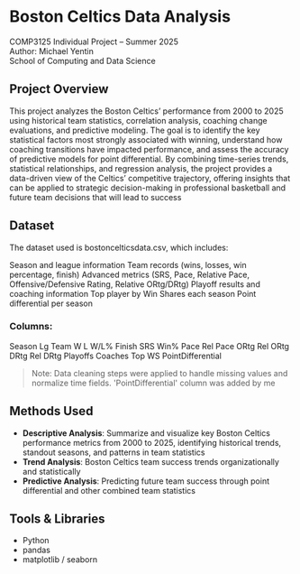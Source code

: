 # Boston Celtics Data Analysis
COMP3125 Individual Project – Summer 2025  
Author: Michael Yentin  
School of Computing and Data Science

## Project Overview
This project analyzes the Boston Celtics’ performance from 2000 to 2025 using historical team statistics, correlation analysis, coaching change evaluations, and predictive modeling. The goal is to identify the key statistical factors most strongly associated with winning, understand how coaching transitions have impacted performance, and assess the accuracy of predictive models for point differential. By combining time-series trends, statistical relationships, and regression analysis, the project provides a data-driven view of the Celtics’ competitive trajectory, offering insights that can be applied to strategic decision-making in professional basketball and future team decisions that will lead to success

## Dataset
The dataset used is bostoncelticsdata.csv, which includes:

Season and league information
Team records (wins, losses, win percentage, finish)
Advanced metrics (SRS, Pace, Relative Pace, Offensive/Defensive Rating, Relative ORtg/DRtg)
Playoff results and coaching information
Top player by Win Shares each season
Point differential per season 

### Columns:
Season
Lg
Team
W
L
W/L%
Finish
SRS
Win%
Pace
Rel Pace
ORtg
Rel ORtg
DRtg
Rel DRtg
Playoffs
Coaches
Top WS
PointDifferential

> Note: Data cleaning steps were applied to handle missing values and normalize time fields. 'PointDifferential' column was added by me

##  Methods Used
- **Descriptive Analysis**: Summarize and visualize key Boston Celtics performance metrics from 2000 to 2025, identifying historical trends, standout seasons, and patterns in team statistics
- **Trend Analysis**: Boston Celtics team success trends organizationally and statistically
- **Predictive Analysis**: Predicting future team success through point differential and other combined team statistics

## Tools & Libraries
- Python
- pandas
- matplotlib / seaborn
